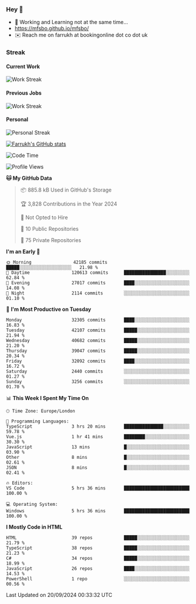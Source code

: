 ### Hey 👋

- 🏃 Working and Learning not at the same time...
- https://mfsbo.github.io/mfsbo/
- ✉️ Reach me on farrukh at bookingonline dot co dot uk

### Streak
#### Current Work
![Work Streak](https://streak-stats.demolab.com/?user=mfsbo)
#### Previous Jobs
![Work Streak](https://streak-stats.demolab.com/?user=farrukhcw)
#### Personal
![Personal Streak](https://streak-stats.demolab.com/?user=farrukhsubhani)

[![Farrukh's GitHub stats](https://github-readme-stats.vercel.app/api?username=mfsbo&hide=stars&count_private=true)](https://github.com/mfsbo/)

<!--START_SECTION:waka-->
![Code Time](http://img.shields.io/badge/Code%20Time-739%20hrs%2010%20mins-blue)

![Profile Views](http://img.shields.io/badge/Profile%20Views-2-blue)

**🐱 My GitHub Data** 

> 📦 885.8 kB Used in GitHub's Storage 
 > 
> 🏆 3,828 Contributions in the Year 2024
 > 
> 🚫 Not Opted to Hire
 > 
> 📜 10 Public Repositories 
 > 
> 🔑 75 Private Repositories 
 > 
**I'm an Early 🐤** 

```text
🌞 Morning                42185 commits       █████░░░░░░░░░░░░░░░░░░░░   21.98 % 
🌆 Daytime                120613 commits      ████████████████░░░░░░░░░   62.84 % 
🌃 Evening                27017 commits       ████░░░░░░░░░░░░░░░░░░░░░   14.08 % 
🌙 Night                  2114 commits        ░░░░░░░░░░░░░░░░░░░░░░░░░   01.10 % 
```
📅 **I'm Most Productive on Tuesday** 

```text
Monday                   32305 commits       ████░░░░░░░░░░░░░░░░░░░░░   16.83 % 
Tuesday                  42107 commits       █████░░░░░░░░░░░░░░░░░░░░   21.94 % 
Wednesday                40682 commits       █████░░░░░░░░░░░░░░░░░░░░   21.20 % 
Thursday                 39047 commits       █████░░░░░░░░░░░░░░░░░░░░   20.34 % 
Friday                   32092 commits       ████░░░░░░░░░░░░░░░░░░░░░   16.72 % 
Saturday                 2440 commits        ░░░░░░░░░░░░░░░░░░░░░░░░░   01.27 % 
Sunday                   3256 commits        ░░░░░░░░░░░░░░░░░░░░░░░░░   01.70 % 
```


📊 **This Week I Spent My Time On** 

```text
🕑︎ Time Zone: Europe/London

💬 Programming Languages: 
TypeScript               3 hrs 20 mins       ███████████████░░░░░░░░░░   59.78 % 
Vue.js                   1 hr 41 mins        ████████░░░░░░░░░░░░░░░░░   30.30 % 
JavaScript               13 mins             █░░░░░░░░░░░░░░░░░░░░░░░░   03.90 % 
Other                    8 mins              █░░░░░░░░░░░░░░░░░░░░░░░░   02.61 % 
JSON                     8 mins              █░░░░░░░░░░░░░░░░░░░░░░░░   02.41 % 

🔥 Editors: 
VS Code                  5 hrs 36 mins       █████████████████████████   100.00 % 

💻 Operating System: 
Windows                  5 hrs 36 mins       █████████████████████████   100.00 % 
```

**I Mostly Code in HTML** 

```text
HTML                     39 repos            █████░░░░░░░░░░░░░░░░░░░░   21.79 % 
TypeScript               38 repos            █████░░░░░░░░░░░░░░░░░░░░   21.23 % 
C#                       34 repos            █████░░░░░░░░░░░░░░░░░░░░   18.99 % 
JavaScript               26 repos            ████░░░░░░░░░░░░░░░░░░░░░   14.53 % 
PowerShell               1 repo              ░░░░░░░░░░░░░░░░░░░░░░░░░   00.56 % 
```




 Last Updated on 20/09/2024 00:33:32 UTC
<!--END_SECTION:waka-->
<!--
**mfsbo/mfsbo** is a ✨ _special_ ✨ repository because its `README.md` (this file) appears on your GitHub profile.

Here are some ideas to get you started:

- 🔭 I’m currently working on ...
- 🌱 I’m currently learning ...
- 👯 I’m looking to collaborate on ...
- 🤔 I’m looking for help with ...
- 💬 Ask me about ...
- 📫 How to reach me: ...
- 😄 Pronouns: ...
- ⚡ Fun fact: ...
-->
